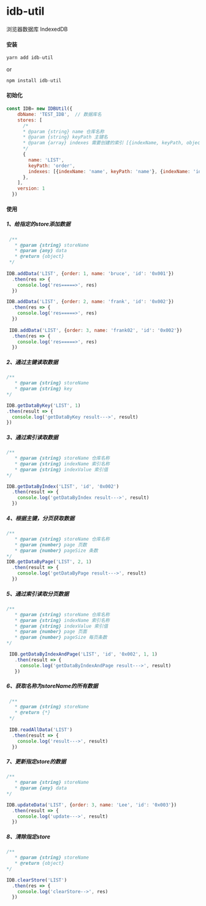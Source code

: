 # idb-util
浏览器数据库 IndexedDB

#### 安装
```javascript
yarn add idb-util
```
or
```javascript
npm install idb-util
```
#### 初始化
```javascript
const IDB= new IDBUtil({
    dbName: 'TEST_IDB',  // 数据库名
    stores: [
      /*
      * @param {string} name 仓库名称
      * @param {string} keyPath 主键名
      * @param {array} indexes 需要创建的索引 [{indexName, keyPath, objectParameters}] 可选参数
      */
      {
        name: 'LIST',
        keyPath: 'order',
        indexes: [{indexName: 'name', keyPath: 'name'}, {indexName: 'id', keyPath: 'id'}]
      },
    ],
    version: 1
  })
```

#### 使用

##### 1、给指定的store添加数据
```javascript
 /**
   * @param {string} storeName
   * @param {any} data
   * @return {object} 
 */
 
IDB.addData('LIST', {order: 1, name: 'bruce', 'id': '0x001'})
  .then(res => {
    console.log('res=====>', res)
  })

IDB.addData('LIST', {order: 2, name: 'frank', 'id': '0x002'})
  .then(res => {
    console.log('res=====>', res)
  })
  
 IDB.addData('LIST', {order: 3, name: 'frank02', 'id': '0x002'})
  .then(res => {
    console.log('res=====>', res)
  })
```

##### 2、通过主键读取数据
```javascript
/**
   * @param {string} storeName
   * @param {string} key
*/

IDB.getDataByKey('LIST', 1)
.then(result => {
  console.log('getDataByKey result--->', result)
})
```


##### 3、通过索引读取数据
```javascript
/**
   * @param {string} storeName 仓库名称
   * @param {string} indexName 索引名称
   * @param {string} indexValue 索引值
*/

IDB.getDataByIndex('LIST', 'id', '0x002')
  .then(result => {
    console.log('getDataByIndex result--->', result)
  })
```

##### 4、根据主键，分页获取数据
```javascript
/** 
   * @param {string} storeName 仓库名称
   * @param {number} page 页数
   * @param {number} pageSize 条数 
*/
IDB.getDataByPage('LIST', 2, 1)
  .then(result => {
    console.log('getDataByPage result--->', result)
  })
```

##### 5、通过索引读取分页数据
```javascript
/**
   * @param {string} storeName 仓库名称
   * @param {string} indexName 索引名称
   * @param {string} indexValue 索引值
   * @param {number} page 页面
   * @param {number} pageSize 每页条数
*/

 IDB.getDataByIndexAndPage('LIST', 'id', '0x002', 1, 1)
   .then(result => {
     console.log('getDataByIndexAndPage result--->', result)
   })
```


##### 6、获取名称为storeName的所有数据
```javascript
 /**
   * @param {string} storeName
   * @return {*} 
 */
 
 IDB.readAllData('LIST')
  .then(result => {
    console.log('result--->', result)
  })
```

##### 7、更新指定store的数据
```javascript
/**
   * @param {string} storeName
   * @param {any} data
*/

IDB.updateData('LIST', {order: 3, name: 'Lee', 'id': '0x003'})
  .then(result => {
    console.log('update--->', result)
  })
```

##### 8、清除指定store
```javascript
/**
   * @param {string} storeName
   * @return {object} 
*/

IDB.clearStore('LIST')
  .then(res => {
    console.log('clearStore-->', res)
  })
```


          
